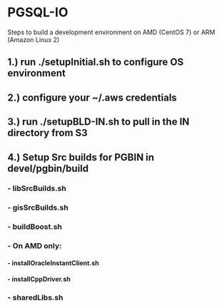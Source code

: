 # PGSQL-IO

Steps to build a development environment on AMD (CentOS 7) or ARM (Amazon Linux 2)

## 1.) run ./setupInitial.sh to configure OS environment

## 2.) configure your ~/.aws credentials

## 3.) run ./setupBLD-IN.sh to pull in the IN directory from S3

## 4.) Setup Src builds for PGBIN in devel/pgbin/build
###    - libSrcBuilds.sh
###    - gisSrcBuilds.sh
###    - buildBoost.sh
###    - On AMD only:
####     - installOracleInstantClient.sh
####     - installCppDriver.sh
###    - sharedLibs.sh

